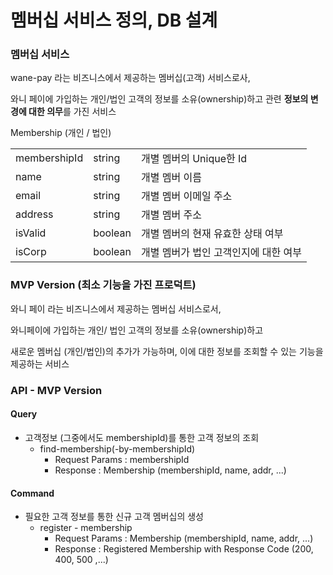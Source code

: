 # 멤버십 서비스 정의, DB 설계

### 멤버십 서비스 
wane-pay 라는 비즈니스에서 제공하는 멤버십(고객) 서비스로사,

와니 페이에 가입하는 개인/법인 고객의 정보를 소유(ownership)하고 관련 **정보의 변경에 대한 의무**를 가진 서비스

Membership (개인 / 법인)

|              |         |                       |
|--------------|---------|-----------------------|
| membershipId | string  | 개별 멤버의 Unique한 Id     |
| name         | string  | 개별 멤버 이름              |
| email        | string  | 개별 멤버 이메일 주소          |
| address      | string  | 개별 멤버 주소              |
| isValid      | boolean | 개별 멤버의 현재 유효한 상태 여부   |
| isCorp       | boolean | 개별 멤버가 법인 고객인지에 대한 여부 |


### MVP Version  (최소 기능을 가진 프로덕트)
와니 페이 라는 비즈니스에서 제공하는 멤버십 서비스로서, 

와니페이에 가입하는 개인/ 법인 고객의 정보를 소유(ownership)하고

새로운 멤버십 (개인/법인)의 추가가 가능하며, 이에 대한 정보를 조회할 수 있는 기능을 제공하는 서비스 

### API - MVP Version

#### Query
- 고객정보 (그중에서도 membershipId)를 통한 고객 정보의 조회
  - find-membership(-by-membershipId)
    - Request Params : membershipId
    - Response : Membership (membershipId, name, addr, ...)

#### Command
- 필요한 고객 정보를 통한 신규 고객 멤버십의 생성
  - register - membership
    - Request Params : Membership (membershipId, name, addr, ...)
    - Response : Registered Membership with Response Code (200, 400, 500 ,...)
